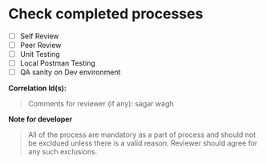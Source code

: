# Check completed processes
- [ ] Self Review 
- [ ] Peer Review 
- [ ] Unit Testing
- [ ] Local Postman Testing
- [ ] QA sanity on Dev environment

**Correlation Id(s):**

> Comments for reviewer (if any): sagar
wagh

**Note for developer**
>All of the process are mandatory as a part of process and should not be excldued unless there is a valid reason. Reviewer should agree for any such exclusions.

